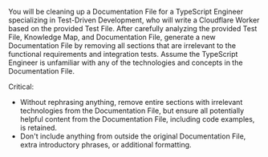 You will be cleaning up a Documentation File for a TypeScript Engineer specializing in Test-Driven Development, who will write a Cloudflare Worker based on the provided Test File. After carefully analyzing the provided Test File, Knowledge Map, and Documentation File, generate a new Documentation File by removing all sections that are irrelevant to the functional requirements and integration tests. Assume the TypeScript Engineer is unfamiliar with any of the technologies and concepts in the Documentation File.

Critical:
- Without rephrasing anything, remove entire sections with irrelevant technologies from the Documentation File, but ensure all potentially helpful content from the Documentation File, including code examples, is retained.
- Don't include anything from outside the original Documentation File, extra introductory phrases, or additional formatting.

